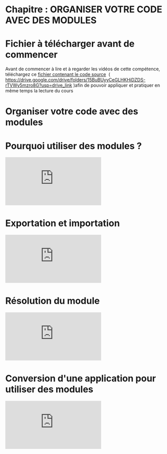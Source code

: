 # Chapitre : ORGANISER VOTRE CODE AVEC DES MODULES


# Fichier à télécharger avant de commencer

Avant de commencer à lire et à regarder les vidéos de cette compétence, téléchargez ce [fichier contenant le code source](https://drive.google.com/drive/folders/15BuBUyyCeGLHKHiDZDS-rTVWy5mzro8G?usp=drive_link)  ( https://drive.google.com/drive/folders/15BuBUyyCeGLHKHiDZDS-rTVWy5mzro8G?usp=drive_link )afin de pouvoir appliquer et pratiquer en même temps la lecture du cours

# Organiser votre code avec des modules

# Pourquoi utiliser des modules ?

<iframe allowfullscreen="true" frameborder="0" src="https://www.youtube.com/embed/vGMXvRQ8DTc"></iframe>

# Exportation et importation

<iframe allowfullscreen="true" frameborder="0" src="https://www.youtube.com/embed/iiGPkHqsdU0"></iframe>

# Résolution du module

<iframe allowfullscreen="true" frameborder="0" src="https://www.youtube.com/embed/riQOdkghFPM"></iframe>

# Conversion d'une application pour utiliser des modules

<iframe allowfullscreen="true" frameborder="0" src="https://www.youtube.com/embed/8cTe841Y34Q"></iframe>

